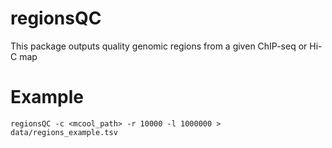 # regionsQC
This package outputs quality genomic regions from a given ChIP-seq or Hi-C map

# Example
```
regionsQC -c <mcool_path> -r 10000 -l 1000000 > data/regions_example.tsv
```

